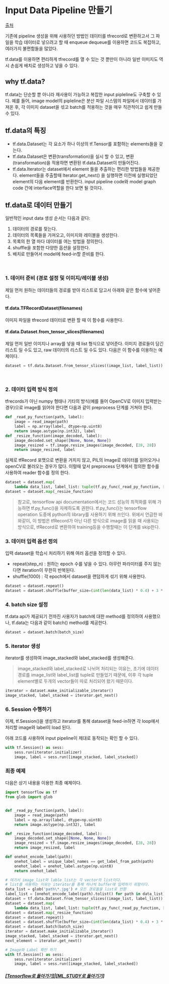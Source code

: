 # Input Data Pipeline 만들기

[출처](https://medium.com/trackin-datalabs/input-data-tf-data-%EC%9C%BC%EB%A1%9C-batch-%EB%A7%8C%EB%93%A4%EA%B8%B0-1c96f17c3696)

기존에 pipeline 생성을 위해 사용하던 방법인 데이터를 tfrecord로 변환하고서 그 파일을 학습 데이터로 넣으려고 할 때 enqueue dequeue를 이용하면 코드도 복잡하고, 여러가지 불편함들을 많았다.

tf.data를 이용하면 편리하게 tfrecord를 열 수 있는 것 뿐만이 아니라 일반 이미지도 역시 손쉽게 배치로 생성하고 넣을 수 있다.

## why tf.data?

tf.data는 단순할 뿐 아니라 재사용이 가능하고 복잡한 input pipleline도 구축할 수 있다.
예를 들어, image model의 pipleline은 분산 파일 시스템의 파일에서 데이터를 가져온 후,
각 이미지 dataset을 섞고 batch를 적용하는 것을 매우 직관적이고 쉽게 만들 수 있다.

## tf.data의 특징

- tf.data.Dataset는 각 요소가 하나 이상의 tf.Tensor를 포함하는 elements들을 갖는다.
- tf.data.Dataset은 변환(transformation)을 실시 할 수 있고, 변환(transformation)을 적용하면 변환된 tf.data.Dataset이 만들어진다.
- tf.data.Iterator는 dataset에서 element 들을 추출하는 편리한 방법들을 제공한다. element들을 주출할때 Iterator.get_next() 을 실행하면 이전에 실행되었던 element의 다음 element를 반환한다. input pipeline code와 model graph code 간에 interface역할을 한다 보면 될 것이다.

## tf.data로 데이터 만들기

일반적인 input data 생성 순서는 다음과 같다:

1. 데이터의 경로를 찾는다.
2. 데이터의 목록들을 가져오고, 이미지와 레이블을 생성한다.
3. 목록의 한 열 마다 데이터를 여는 방법을 정의한다.
4. shuffle을 포함한 다양한 옵션을 설정한다.
5. 배치로 만들어서 model에 feed-in할 준비를 한다.

<br>

### 1. 데이터 준비 (경로 설정 및 이미지/레이블 생성)

제일 먼저 원하는 데이터들의 경로를 받아 리스트로 담고서 아래와 같은 함수에 넣어준다.

#### <b>tf.data.TFRecordDataset(filenames)</b>

이미지 파일을 tfrecord 데이터로 변환 할 때 이 함수를 사용한다.

#### <b>tf.data.Dataset.from_tensor_slices(filenames)</b>

제일 먼저 일반 이미지나 array를 넣을 때 list 형식으로 넣어준다. 이미지 경로들이 담긴 리스트 일 수도 있고, raw 데이터의 리스트 일 수도 있다. 다음은 이 함수를 이용하는 예제이다.

```python
dataset = tf.data.Dataset.from_tensor_slices((image_list, label_list))
```

<br>

### 2. 데이터 입력 방식 정의

tfrecords가 아닌 numpy 형태나 기타의 방식(예를 들어 OpenCV로 이미지 입력받는 경우)으로
image를 읽어야 한다면 다음과 같이 preprocess 단계를 거쳐야 한다.

```python
def _read_py_function(path, label):
    image = read_image(path)
    label = np.array(label, dtype=np.uint8)
    return image.astype(np.int32), label
def _resize_function(image_decoded, label):
    image_decoded.set_shape([None, None, None])
    image_resized = tf.image.resize_images(image_decoded, [28, 28])
    return image_resized, label
```

실제로 tfRecord 포맷으로 변환을 거치지 않고, PIL의 Image로 데이터를 읽어오거나 openCV로 불러오는 경우가 많다.
이럴때 앞서 preprocess 단계에서 정의한 함수를 사용하여 reader 함수를 정의 한다.

```python
dataset = dataset.map(
    lambda data_list, label_list: tuple(tf.py_func(_read_py_function, [data_list, label_list], [tf.int32, tf.uint8])))
dataset = dataset.map(_resize_function)
```

> 참고로, tensorflow api documentation에서는 코드 성능의 최적화를 위해 가능하면 tf.py_func()을 자제하도록 권한다.
> tf.py_func()는 tensorflow operation 도중에 python의 library를 사용하기 위해 쓰인다.
> 위에서 언급한 바와같이, 이 방법은 tfRecord가 아닌 다른 방식으로 image를 읽을 때 사용되는 방식으로,
> tfRecord로 변환하여 training등을 수행할때는 이 단계를 skip한다.

### 3. 데이터 입력 옵션 정의

입력 dataset을 학습시 처리하기 위해 여러 옵션을 정의할 수 있다.

- repeat(step_n) : 원하는 epoch 수를 넣을 수 있다. 아무런 파라미터를 주지 않는다면 iteration이 무한히 반복된다.
- shuffle(1000) : 각 epoch에서 dataset을 랜덤하게 섞기 위해 사용한다.

```python
dataset = dataset.repeat()
dataset = dataset.shuffle(buffer_size=(int(len(data_list) * 0.4) + 3 * batch_size))
```

### 4. batch size 설정

tf.data api가 제공되기 전까진 사용자가 batch에 대한 method를 정의하여 사용했으나, tf.data는 다음과 같이 batch() method를 제공한다.

```python
dataset = dataset.batch(batch_size)
```

### 5. iterator 생성

iterator를 생성하여 image_stacked와 label_stacked를 생성해준다.

> image_stacked와 label_stacked로 나뉘어 처리되는 이유는, 초기에 데이터 경로를
> image_list와 label_list를 tuple로 만들었기 때문에, 이후 각 tuple element별로
> 두개의 vector들이 따로 처리되어 왔기 때문이다.

```python
iterator = dataset.make_initializable_iterator()
image_stacked, label_stacked = iterator.get_next()
```

### 6. Session 수행하기

이제, tf.Session()을 생성하고 iterator를 통해 dataset을 feed-in하면
각 loop애서 처리할 image와 label이 load 된다.

아래 코드를 사용하여 input pipeline이 제대로 동작되는 확인 할 수 있다.

```python
with tf.Session() as sess:
    sess.run(iterator.initializer)
    image, label = sess.run([image_stacked, label_stacked])
```

### 최종 예제

다음은 상기 내용을 이용한 최종 예제이다.

```python
import tensorflow as tf
from glob import glob


def _read_py_function(path, label):
    image = read_image(path)
    label = np.array(label, dtype=np.uint8)
    return image.astype(np.int32), label

def _resize_function(image_decoded, label):
    image_decoded.set_shape([None, None, None])
    image_resized = tf.image.resize_images(image_decoded, [28, 28])
    return image_resized, label

def onehot_encode_label(path):
    onehot_label = unique_label_names == get_label_from_path(path)
    onehot_label = onehot_label.astype(np.uint8)
    return onehot_label

# 여기서 image_list와 lable_list는 각 vector의 list이다.
# list를 사용하는 이유는 iterator를 통해 하나씩 buffer에 입력하기 위함이다.
data_list = glob('path\*.jpg') # 모든 경로들을 list로 반환
label_list = [onehot_encode_label(path).tolist() for path in data_list]
dataset = tf.data.Dataset.from_tensor_slices((image_list, label_list))
dataset = dataset.map(
    lambda data_list, label_list: tuple(tf.py_func(_read_py_function, [data_list, label_list], [tf.int32, tf.uint8])))
dataset = dataset.map(_resize_function)
dataset = dataset.repeat()
dataset = dataset.shuffle(buffer_size=(int(len(data_list) * 0.4) + 3 * batch_size))
dataset = dataset.batch(batch_size)
iterator = dataset.make_initializable_iterator()
image_stacked, label_stacked = iterator.get_next()
next_element = iterator.get_next()

# Image와 Label 확인 하기
with tf.Session() as sess:
    sess.run(iterator.initializer)
    image, label = sess.run([image_stacked, label_stacked])

```

##### [[Tensorflow로 돌아가기]](https://github.com/elemag1414/ML_STUDY/tree/master/Tensorflow)|[[ML_STUDY로 돌아기기]](https://github.com/elemag1414/ML_STUDY)

